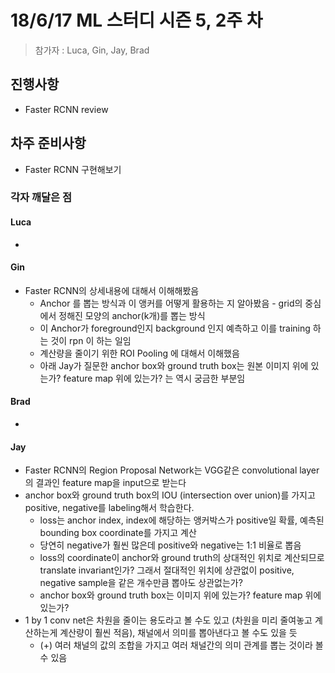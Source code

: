 # 18/6/17 ML 스터디 시즌 5, 2주 차

> 참가자 : Luca, Gin, Jay, Brad

## 진행사항

* Faster RCNN review

## 차주 준비사항

* Faster RCNN 구현해보기

### 각자 깨달은 점

#### Luca
*


#### Gin

* Faster RCNN의 상세내용에 대해서 이해해봤음
    * Anchor 를 뽑는 방식과 이 앵커를 어떻게 활용하는 지 알아봤음 - grid의 중심에서 정해진 모양의 anchor(k개)를 뽑는 방식
    * 이 Anchor가 foreground인지 background 인지 예측하고 이를 training 하는 것이 rpn 이 하는 일임
    * 계산량을 줄이기 위한 ROI Pooling 에 대해서 이해했음
    * 아래 Jay가 질문한 anchor box와 ground truth box는 원본 이미지 위에 있는가? feature map 위에 있는가? 는 역시 궁금한 부분임

#### Brad
*


#### Jay
* Faster RCNN의 Region Proposal Network는 VGG같은 convolutional layer의
결과인 feature map을 input으로 받는다
* anchor box와 ground truth box의 IOU (intersection over union)를 가지고
positive, negative를 labeling해서 학습한다.
    * loss는 anchor index, index에 해당하는 앵커박스가 positive일 확률,
    예측된 bounding box coordinate를 가지고 계산
    * 당연히 negative가 훨씬 많은데 positive와 negative는 1:1 비율로 뽑음
    * loss의 coordinate이 anchor와 ground truth의 상대적인 위치로 계산되므로
    translate invariant인가? 그래서 절대적인 위치에 상관없이 positive, negative
    sample을 같은 개수만큼 뽑아도 상관없는가?
    * anchor box와 ground truth box는 이미지 위에 있는가? feature map 위에 있는가?
* 1 by 1 conv net은 차원을 줄이는 용도라고 볼 수도 있고 (차원을 미리 줄여놓고 계산하는게 계산량이 훨씬 적음), 채널에서 의미를 뽑아낸다고 볼 수도 있을 듯
    * (+) 여러 채널의 값의 조합을 가지고 여러 채널간의 의미 관계를 뽑는 것이라 볼 수 있음
